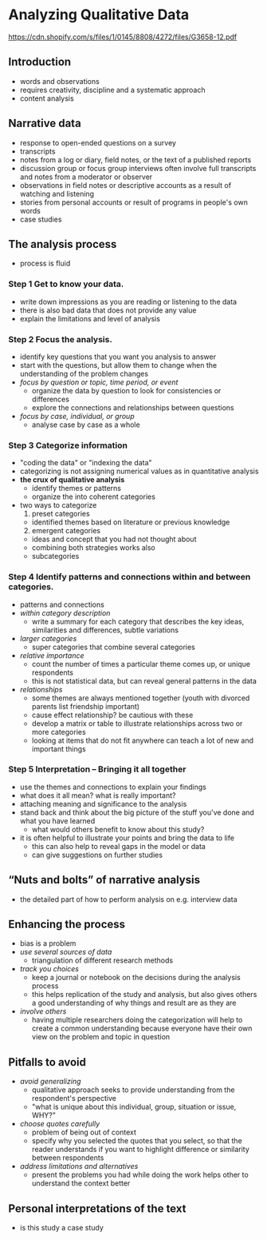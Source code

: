 # Analyzing Qualitative Data

https://cdn.shopify.com/s/files/1/0145/8808/4272/files/G3658-12.pdf

## Introduction

- words and observations
- requires creativity, discipline and a systematic approach
- content analysis

## Narrative data

- response to open-ended questions on a survey
- transcripts
- notes from a log or diary, field notes, or the text of a published reports
- discussion group or focus group interviews often involve full transcripts and notes from a moderator or observer
- observations in field notes or descriptive accounts as a result of watching and listening
- stories from personal accounts or result of programs in people's own words
- case studies

## The analysis process

- process is fluid

### Step 1 Get to know your data. 

- write down impressions as you are reading or listening to the data
- there is also bad data that does not provide any value 
- explain the limitations and level of analysis

### Step 2 Focus the analysis. 

- identify key questions that you want you analysis to answer
- start with the questions, but allow them to change when the understanding of the problem changes
- *focus by question or topic, time period, or event*
  - organize the data by question to look for consistencies or differences
  - explore the connections and relationships between questions
- *focus by case, individual, or group*
  - analyse case by case as a whole

### Step 3 Categorize information

- "coding the data" or "indexing the data"
- categorizing is not assigning numerical values as in quantitative analysis
- **the crux of qualitative analysis**
  - identify themes or patterns
  - organize the into coherent categories
- two ways to categorize
  1. preset categories
    - identified themes based on literature or previous knowledge
  2. emergent categories
    - ideas and concept that you had not thought about
  - combining both strategies works also
  - subcategories

### Step 4 Identify patterns and connections within and between categories. 

- patterns and connections
- *within category description*
  - write a summary for each category that describes the key ideas, similarities and differences, subtle variations
- *larger categories*
  - super categories that combine several categories
- *relative importance*
  - count the number of times a particular theme comes up, or unique respondents
  - this is not statistical data, but can reveal general patterns in the data
- *relationships*
  - some themes are always mentioned together (youth with divorced parents list friendship important)
  - cause effect relationship? be cautious with these 
  - develop a matrix or table to illustrate relationships across two or more categories
  - looking at items that do not fit anywhere can teach a lot of new and important things

### Step 5 Interpretation – Bringing it all together 

- use the themes and connections to explain your findings
- what does it all mean? what is really important?
- attaching meaning and significance to the analysis
- stand back and think about the big picture of the stuff you've done and what you have learned
  - what would others benefit to know about this study?
- it is often helpful to illustrate your points and bring the data to life
  - this can also help to reveal gaps in the model or data
  - can give suggestions on further studies

## “Nuts and bolts” of narrative analysis

- the detailed part of how to perform analysis on e.g. interview data

## Enhancing the process

- bias is a problem
- *use several sources of data*
  - triangulation of different research methods
- *track you choices*
  - keep a journal or notebook on the decisions during the analysis process
  - this helps replication of the study and analysis, but also gives others a good understanding of why things and result are as they are
- *involve others*
  - having multiple researchers doing the categorization will help to create a common understanding because everyone have their own view on the problem and topic in question

## Pitfalls to avoid

- *avoid generalizing*
  - qualitative approach seeks to provide understanding from the respondent's perspective
  - "what is unique about this individual, group, situation or issue, WHY?"
- *choose quotes carefully*
  - problem of being out of context
  - specify why you selected the quotes that you select, so that the reader understands if you want to highlight difference or similarity between respondents
- *address limitations and alternatives*
  - present the problems you had while doing the work helps other to understand the context better

## Personal interpretations of the text

- is this study a case study